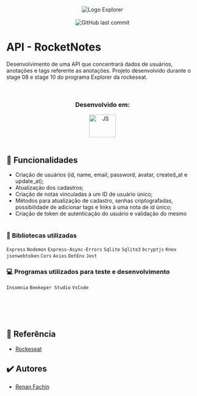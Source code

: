 <div align="center">
  <img alt="Logo Explorer" title="Explorer" src="https://i.imgur.com/2IqqDoo.png">
</div>
<br>
<div align="center">
  <img alt="GitHub last commit" src="https://img.shields.io/github/last-commit/RenanFachin/RS_APIBackEnd?color=%23725CED&style=flat-square">
</div>


# API - RocketNotes
Desenvolvimento de uma API que concentrará dados de usuários, anotações e tags referente as anotações. Projeto desenvolvido durante o stage 08 e stage 10 do programa Explorer da rockeseat.



<br>
<h3 align="center">Desenvolvido em: </h3>
<div align="center">
<img align="center" alt="JS" height="60" width="70" src="https://cdn.worldvectorlogo.com/logos/javascript-1.svg">
</div>
<br>

## 🎯 Funcionalidades

- Criação de usuários (id, name, email, password, avatar, created_at e update_at);
- Atualização dos cadastros;
- Criação de notas vinculadas à um ID de usuário único;
- Métodos para atualização de cadastro, senhas criptografadas, possibilidade de adicionar tags e links à uma nota de id único;
- Criação de token de autenticação do usuário e validação do mesmo


#
### 📘 Bibliotecas utilizadas
  `Express`
  `Nodemon`
  `Express-Async-Errors`
  `Sqlite`
  `Sqlite3`
  `bcryptjs`
  `Knex`
  `jsonwebtoken`
  `Cors`
  `Axios`
  `DotEnv`
  `Jest`
<br>

### 💻 Programas utilizados para teste e desenvolvimento
  `Insomnia`
  `Beekeper Studio`
  `VsCode`
#
<br>
<br>

## 📄 Referência

 - [Rockeseat](https://www.rocketseat.com.br/)


## ✔️ Autores

- [Renan Fachin](https://github.com/RenanFachin/)
